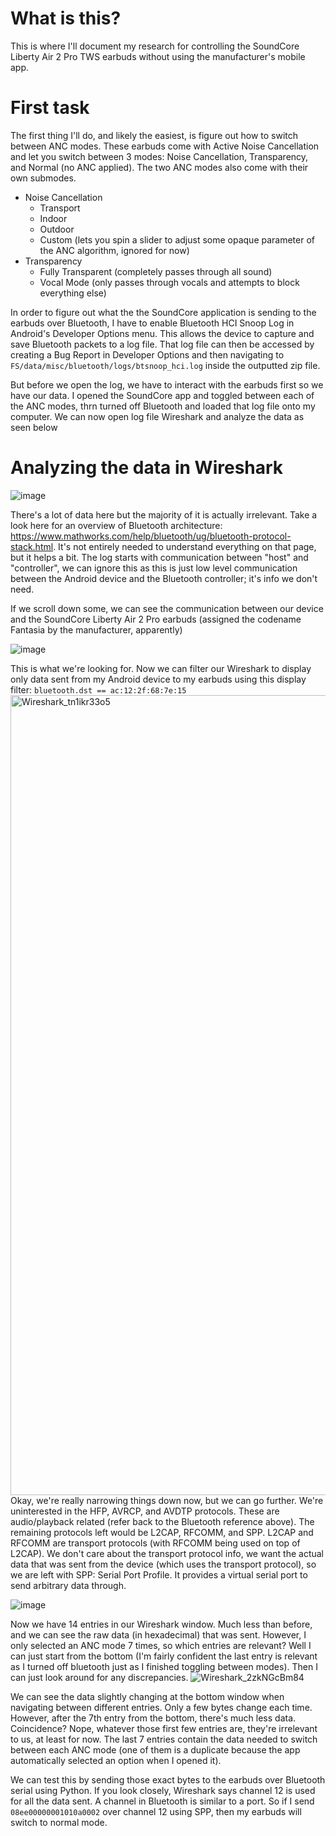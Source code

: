 # What is this?
This is where I'll document my research for controlling the SoundCore Liberty Air 2 Pro TWS earbuds without using the manufacturer's mobile app.

# First task
The first thing I'll do, and likely the easiest, is figure out how to switch between ANC modes. These earbuds come with Active Noise Cancellation and let you switch between 3 modes: Noise Cancellation, Transparency, and Normal (no ANC applied). The two ANC modes also come with their own submodes.
- Noise Cancellation
  - Transport
  - Indoor
  - Outdoor
  - Custom (lets you spin a slider to adjust some opaque parameter of the ANC algorithm, ignored for now)
- Transparency
  - Fully Transparent (completely passes through all sound)
  - Vocal Mode (only passes through vocals and attempts to block everything else)

In order to figure out what the the SoundCore application is sending to the earbuds over Bluetooth, I have to enable Bluetooth HCI Snoop Log in Android's Developer Options menu. This allows the device to capture and save Bluetooth packets to a log file. That log file can then be accessed by creating a Bug Report in Developer Options and then navigating to ``FS/data/misc/bluetooth/logs/btsnoop_hci.log`` inside the outputted zip file.

But before we open the log, we have to interact with the earbuds first so we have our data. I opened the SoundCore app and toggled between each of the ANC modes, thrn turned off Bluetooth and loaded that log file onto my computer.
We can now open log file Wireshark and analyze the data as seen below
# Analyzing the data in Wireshark
![image](https://github.com/CallMeTak/SoundCoreReversing/assets/104554457/416c1237-8f07-4b64-b1fb-22d2b3832ab2)


There's a lot of data here but the majority of it is actually irrelevant. Take a look here for an overview of Bluetooth architecture: https://www.mathworks.com/help/bluetooth/ug/bluetooth-protocol-stack.html. It's not entirely needed to understand everything on that page, but it helps a bit. The log starts with communication between "host" and "controller", we can ignore this as this is just low level communication between the Android device and the Bluetooth controller; it's info we don't need.

If we scroll down some, we can see the communication between our device and the SoundCore Liberty Air 2 Pro earbuds (assigned the codename Fantasia by the manufacturer, apparently)

![image](https://github.com/CallMeTak/SoundCoreReversing/assets/104554457/53c479d7-0038-4b2f-9c2b-d5f01453bf97)

This is what we're looking for. Now we can filter our Wireshark to display only data sent from my Android device to my earbuds using this display filter: ``bluetooth.dst == ac:12:2f:68:7e:15``
<img width="1280" alt="Wireshark_tn1ikr33o5" src="https://gist.github.com/assets/104554457/3d26b723-fc47-4840-8199-55295e9c06c1">
Okay, we're really narrowing things down now, but  we can go further. We're uninterested in the HFP, AVRCP, and AVDTP protocols. These are audio/playback related (refer back to the Bluetooth reference above). The remaining protocols left would be L2CAP, RFCOMM, and SPP. L2CAP and RFCOMM are transport protocols (with RFCOMM being used on top of L2CAP). We don't care about the transport protocol info, we want the actual data that was sent from the device (which uses the transport protocol), so we are left with SPP: Serial Port Profile. It provides a virtual serial port to send arbitrary data through.

![image](https://github.com/CallMeTak/SoundCoreReversing/assets/104554457/fa3d9f0e-bb6e-44c8-9c4a-a79781d88f19)

Now we have 14 entries in our Wireshark window. Much less than before, and we can see the raw data (in hexadecimal) that was sent. However, I only selected an ANC mode 7 times, so which entries are relevant? Well I can just start from the bottom (I'm fairly confident the last entry is relevant as I turned off bluetooth just as I finished toggling between modes). Then I can just look around for any discrepancies.
![Wireshark_2zkNGcBm84](https://github.com/CallMeTak/SoundCoreReversing/assets/104554457/ddedb9d3-b852-4d54-b69e-6c13a09298d9)

We can see the data slightly changing at the bottom window when navigating between different entries. Only a few bytes change each time. However, after the 7th entry from the bottom, there's much less data. Coincidence? Nope, whatever those first few entries are, they're irrelevant to us, at least for now. The last 7 entries contain the data needed to switch between each ANC mode (one of them is a duplicate because the app automatically selected an option when I opened it).

We can test this by sending those exact bytes to the earbuds over Bluetooth serial using Python. If you look closely, Wireshark says channel 12 is used for all the data sent. A channel in Bluetooth is similar to a port. So if I send ``08ee00000001010a0002`` over channel 12 using SPP, then my earbuds will switch to normal mode.
